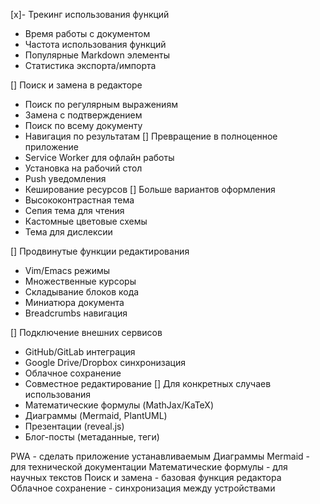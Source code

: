 [x]- Трекинг использования функций
- Время работы с документом
- Частота использования функций
- Популярные Markdown элементы
- Статистика экспорта/импорта

[]  Поиск и замена в редакторе
- Поиск по регулярным выражениям
- Замена с подтверждением
- Поиск по всему документу
- Навигация по результатам
[]  Превращение в полноценное приложение
- Service Worker для офлайн работы
- Установка на рабочий стол
- Push уведомления
- Кеширование ресурсов
[]  Больше вариантов оформления
- Высококонтрастная тема
- Сепия тема для чтения
- Кастомные цветовые схемы
- Тема для дислексии

[] Продвинутые функции редактирования
- Vim/Emacs режимы
- Множественные курсоры
- Складывание блоков кода
- Миниатюра документа
- Breadcrumbs навигация

[]  Подключение внешних сервисов
- GitHub/GitLab интеграция
- Google Drive/Dropbox синхронизация
- Облачное сохранение
- Совместное редактирование
[]  Для конкретных случаев использования
- Математические формулы (MathJax/KaTeX)
- Диаграммы (Mermaid, PlantUML)
- Презентации (reveal.js)
- Блог-посты (метаданные, теги)

PWA - сделать приложение устанавливаемым
Диаграммы Mermaid - для технической документации
Математические формулы - для научных текстов
Поиск и замена - базовая функция редактора
Облачное сохранение - синхронизация между устройствами